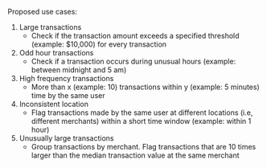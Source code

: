 Proposed use cases:

1) Large transactions
   - Check if the transaction amount exceeds a specified threshold (example: $10,000) for every transaction
2) Odd hour transactions
   - Check if a transaction occurs during unusual hours (example: between midnight and 5 am)
3) High frequency transactions
   - More than x (example: 10) transactions within y (example: 5 minutes) time by the same user
4) Inconsistent location
   - Flag transactions made by the same user at different locations (i.e, different merchants) within a short time window (example: within 1 hour)
5) Unusually large transactions
   - Group transactions by merchant. Flag transactions that are 10 times larger than the median transaction value at the same merchant
  
     
  
     
  
   
  
   
